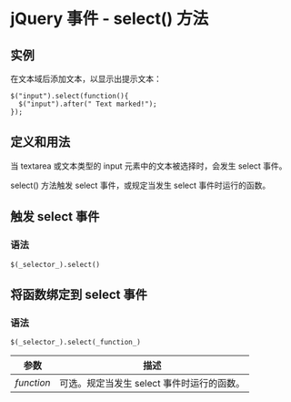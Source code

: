 # jQuery 事件 - select() 方法



## 实例

在文本域后添加文本，以显示出提示文本：

```
$("input").select(function(){
  $("input").after(" Text marked!");
});

```

## 定义和用法

当 textarea 或文本类型的 input 元素中的文本被选择时，会发生 select 事件。

select() 方法触发 select 事件，或规定当发生 select 事件时运行的函数。

## 触发 select 事件

### 语法

```
$(_selector_).select()
```

## 将函数绑定到 select 事件

### 语法

```
$(_selector_).select(_function_)
```

| 参数 | 描述 |
| --- | --- |
| _function_ | 可选。规定当发生 select 事件时运行的函数。 |



